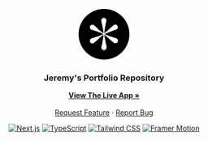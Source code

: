 <div align="center">
  <p align="center">
  <img src="logo.png" alt="Altos AI Logo" width=100>
  </p>

  <h3 align="center">Jeremy's Portfolio Repository</h3>

  <p align="center">
    <a href="#"><strong>View The Live App »</strong></a>
    <br />
    <br />
    <a href="#">Request Feature</a>
    ·
    <a href="#">Report Bug</a>
  </p>

  [![Next.js](https://img.shields.io/badge/-Next.js-06B6D4?logo=Next.js&logoColor=white&color=black)](https://tailwindcss.com/)
  [![TypeScript](https://img.shields.io/badge/-TypeScript-blue?logo=TypeScript&logoColor=white&color=blue)](https://developer.mozilla.org/en-US/docs/Web/TypeScript)
  [![Tailwind CSS](https://img.shields.io/badge/-Tailwind%20CSS-06B6D4?logo=Tailwind%20CSS&logoColor=black&color=white)](https://tailwindcss.com/)
  [![Framer Motion](https://img.shields.io/badge/-Framer%20Motion-blue?logo=Framer)](https://www.framer.com/api/motion/)

</div>